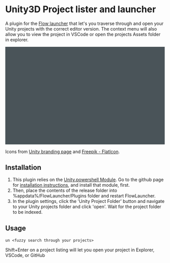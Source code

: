 Unity3D Project lister and launcher
==================
A plugin for the [Flow launcher](https://github.com/Flow-Launcher/Flow.Launcher) that let's you traverse through and open your Unity projects with the correct editor version. The context menu will also allow you to view the project in VSCode or open the projects Assets folder in explorer.

<img src="flowlauncher_unityhelper_preview.gif" alt="Preview gif of Unity Helper plugin" style="display: block; margin: 0 auto" />

Icons from [Unity branding page](https://brandguide.brandfolder.com/unity/downloadbrandassets)  and [Freepik - FlatIcon](https://www.flaticon.com/free-icons/coding).

## Installation
1. This plugin relies on the [Unity.powershell Module](https://github.com/microsoft/unitysetup.powershell). Go to the github page for [installation instructions](https://github.com/microsoft/unitysetup.powershell#installation), and install that module, first.
2. Then, place the contents of the release folder into %appdata%/FlowLauncher/Plugins folder and restart FlowLauncher.
3. In the plugin settings, click the 'Unity Project Folder' button and navigate to your Unity projects folder and click 'open'. Wait for the project folder to be indexed.

## Usage
    un <fuzzy search through your projects>
Shift+Enter on a project listing will let you open your project in Explorer, VSCode, or GitHub
